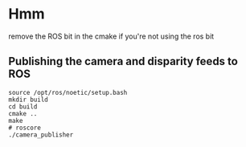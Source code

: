 # Hmm

remove the ROS bit in the cmake if you're not using the ros bit

## Publishing the camera and disparity feeds to ROS

```
source /opt/ros/noetic/setup.bash
mkdir build
cd build
cmake ..
make
# roscore
./camera_publisher
```